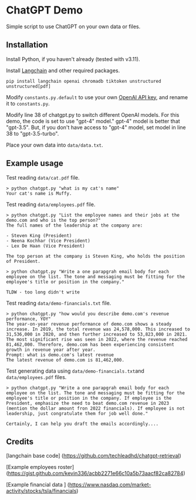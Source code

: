 # ChatGPT Demo

Simple script to use ChatGPT on your own data or files.

## Installation

Install Python, if you haven't already (tested with v3.11).

Install [Langchain](https://github.com/hwchase17/langchain) and other required packages.
```
pip install langchain openai chromadb tiktoken unstructured unstructured[pdf]
```
Modify `constants.py.default` to use your own [OpenAI API key](https://platform.openai.com/account/api-keys), and rename it to `constants.py`.

Modify line 38 of chatgpt.py to switch different OpenAI models. For this demo, the code is set to use "gpt-4" model." gpt-4" model is better that "gpt-3.5". But, if you don't have access to "gpt-4" model, set model in line 38 to "gpt-3.5-turbo". 

Place your own data into `data/data.txt`.

## Example usage

Test reading `data/cat.pdf` file.
```
> python chatgpt.py "what is my cat's name"
Your cat's name is Muffy.
```
Test reading `data/employees.pdf` file.
```
> python chatgpt.py "List the employee names and their jobs at the demo.com and who is the top person?"
The full names of the leadership at the company are:

- Steven King (President)
- Neena Kochhar (Vice President)
- Lex De Haan (Vice President)

The top person at the company is Steven King, who holds the position of President.

> python chatgpt.py "Write a one parapgrah email body for each employee on the list. The tone and messaging must be fitting for the employee's title or position in the company."

TLDW - too long didn't write

```

Test reading `data/demo-financials.txt` file.
```
> python chatgpt.py "how would you describe demo.com's revenue performance, YOY"
The year-on-year revenue performance of demo.com shows a steady increase. In 2019, the total revenue was 24,578,000. This increased to 31,536,000 in 2020, and then further increased to 53,823,000 in 2021. The most significant rise was seen in 2022, where the revenue reached 81,462,000. Therefore, demo.com has been experiencing consistent growth in revenue year after year.
Prompt: what is demo.com's latest revenue
The latest revenue of demo.com is 81,462,000.
```

Test generating data using `data/demo-financials.txt`and `data/employees.pdf` files.
```
> python chatgpt.py "Write a one parapgrah email body for each employee on the list. The tone and messaging must be fitting for the employee's title or position in the company. If employee is the President, emphasize the need to beat demo.com revenue in 2023 (mention the dollar amount fron 2022 financials). If employee is not leadership, just congratulate them for job well done."

Certainly, I can help you draft the emails accordingly....
```

## Credits

[langchain base code] (https://github.com/techleadhd/chatgpt-retrieval)

[Example employees roster] (https://gist.github.com/kevin336/acbb2271e66c10a5b73aacf82ca82784)

[Example financial data ] (https://www.nasdaq.com/market-activity/stocks/tsla/financials)




